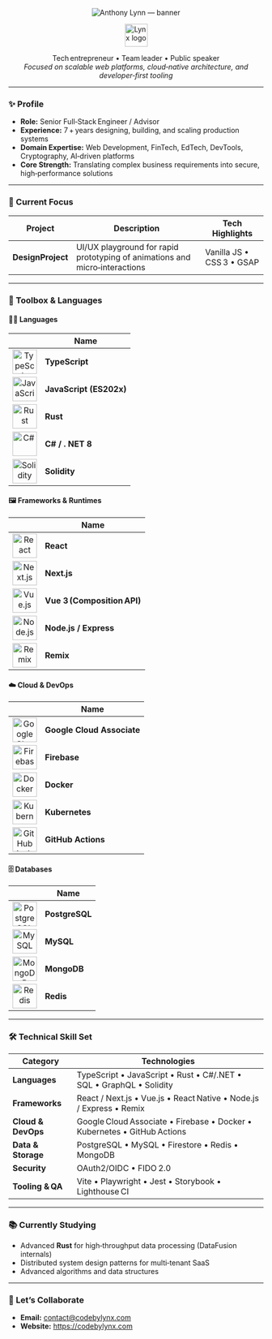 <!-- ----------  HERO  ---------- -->
<p align="center">
  <!-- Animated typing banner -->
  <img
    src="https://readme-typing-svg.herokuapp.com?font=Fira+Code&weight=700&color=000000&size=24&pause=1000&center=true&vCenter=true&multiline=true&width=780&height=70&lines=Anthony+Lynn;Senior+Full‑Stack+Engineer"
    alt="Anthony Lynn — banner"
/>
</p>

<p align="center">
  <img
    src="https://lynx-pullzone.b-cdn.net/11.png"
    alt="Lynx logo"
    width="45"
    height="45"
  />
</p>


<p align="center">
  Tech entrepreneur • Team leader • Public speaker  
  <br/>
  <em>Focused on scalable web platforms, cloud‑native architecture, and developer‑first tooling</em>
</p>

---

### ✨ Profile
- **Role:** Senior Full‑Stack Engineer / Advisor  
- **Experience:** 7 + years designing, building, and scaling production systems  
- **Domain Expertise:** Web Development, FinTech, EdTech, DevTools, Cryptography, AI‑driven platforms  
- **Core Strength:** Translating complex business requirements into secure, high‑performance solutions  

---

### 🚀 Current Focus
| Project | Description | Tech Highlights |
|---------|-------------|-----------------|
| **DesignProject** | UI/UX playground for rapid prototyping of animations and micro‑interactions | Vanilla JS • CSS 3 • GSAP |

---

### 🧰 Toolbox & Languages

<!-- ----------  LANGUAGES  ---------- -->
#### 👩‍💻 Languages
| &nbsp; | Name |
|:--:|---|
| <img src="https://cdn.jsdelivr.net/gh/devicons/devicon/icons/typescript/typescript-original.svg" width="48" height="48" alt="TypeScript"/> | **TypeScript** |
| <img src="https://cdn.jsdelivr.net/gh/devicons/devicon/icons/javascript/javascript-original.svg" width="48" height="48" alt="JavaScript"/> | **JavaScript (ES202x)** |
| <img src="https://cdn.jsdelivr.net/gh/devicons/devicon@latest/icons/rust/rust-original.svg" width="48" height="48" alt="Rust"/> | **Rust** |
| <img src="https://cdn.jsdelivr.net/gh/devicons/devicon/icons/csharp/csharp-original.svg" width="48" height="48" alt="C#"/> | **C# / . NET 8** |
| <img src="https://cdn.jsdelivr.net/gh/devicons/devicon/icons/solidity/solidity-original.svg" width="48" height="48" alt="Solidity"/> | **Solidity** |

<!-- ----------  FRAMEWORKS  ---------- -->
#### 🖼️ Frameworks & Runtimes
| &nbsp; | Name |
|:--:|---|
| <img src="https://cdn.jsdelivr.net/gh/devicons/devicon/icons/react/react-original.svg" width="48" height="48" alt="React"/> | **React** |
| <img src="https://cdn.jsdelivr.net/gh/devicons/devicon/icons/nextjs/nextjs-line.svg" width="48" height="48" alt="Next.js"/> | **Next.js** |
| <img src="https://cdn.jsdelivr.net/gh/devicons/devicon/icons/vuejs/vuejs-original.svg" width="48" height="48" alt="Vue.js"/> | **Vue 3 (Composition API)** |
| <img src="https://cdn.jsdelivr.net/gh/devicons/devicon/icons/nodejs/nodejs-original.svg" width="48" height="48" alt="Node.js"/> | **Node.js / Express** |
| <img src="https://cdn.jsdelivr.net/gh/devicons/devicon/icons/remix/remix-original.svg" width="48" height="48" alt="Remix"/> | **Remix** |

<!-- ----------  CLOUD & DEVOPS  ---------- -->
#### ☁️ Cloud & DevOps
| &nbsp; | Name |
|:--:|---|
| <img src="https://cdn.jsdelivr.net/gh/devicons/devicon/icons/googlecloud/googlecloud-original.svg" width="48" height="48" alt="Google Cloud"/> | **Google Cloud Associate** |
| <img src="https://cdn.jsdelivr.net/gh/devicons/devicon/icons/firebase/firebase-plain.svg" width="48" height="48" alt="Firebase"/> | **Firebase** |
| <img src="https://cdn.jsdelivr.net/gh/devicons/devicon/icons/docker/docker-plain.svg" width="48" height="48" alt="Docker"/> | **Docker** |
| <img src="https://cdn.jsdelivr.net/gh/devicons/devicon/icons/kubernetes/kubernetes-plain.svg" width="48" height="48" alt="Kubernetes"/> | **Kubernetes** |
| <img src="https://cdn.jsdelivr.net/gh/devicons/devicon/icons/githubactions/githubactions-original.svg" width="48" height="48" alt="GitHub Actions"/> | **GitHub Actions** |

<!-- ----------  DATABASES  ---------- -->
#### 🗄️ Databases
| &nbsp; | Name |
|:--:|---|
| <img src="https://cdn.jsdelivr.net/gh/devicons/devicon/icons/postgresql/postgresql-original.svg" width="48" height="48" alt="PostgreSQL"/> | **PostgreSQL** |
| <img src="https://cdn.jsdelivr.net/gh/devicons/devicon/icons/mysql/mysql-original.svg" width="48" height="48" alt="MySQL"/> | **MySQL** |
| <img src="https://cdn.jsdelivr.net/gh/devicons/devicon/icons/mongodb/mongodb-original.svg" width="48" height="48" alt="MongoDB"/> | **MongoDB** |
| <img src="https://cdn.jsdelivr.net/gh/devicons/devicon/icons/redis/redis-original.svg" width="48" height="48" alt="Redis"/> | **Redis** |


---

### 🛠 Technical Skill Set
| Category | Technologies |
|----------|--------------|
| **Languages** | TypeScript • JavaScript • Rust • C#/.NET • SQL • GraphQL • Solidity |
| **Frameworks** | React / Next.js • Vue.js • React Native • Node.js / Express • Remix |
| **Cloud & DevOps** | Google Cloud Associate • Firebase • Docker • Kubernetes • GitHub Actions |
| **Data & Storage** | PostgreSQL • MySQL • Firestore • Redis • MongoDB |
| **Security** | OAuth2/OIDC • FIDO 2.0 |
| **Tooling & QA** | Vite • Playwright • Jest • Storybook • Lighthouse CI |

---

### 📚 Currently Studying
- Advanced **Rust** for high‑throughput data processing (DataFusion internals)  
- Distributed system design patterns for multi‑tenant SaaS  
- Advanced algorithms and data structures  

---
### 🤝 Let’s Collaborate
- **Email:** <contact@codebylynx.com>  
- **Website:** <https://codebylynx.com>


